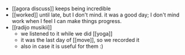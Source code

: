 - [[agora discuss]] keeps being incredible
- [[worked]] until late, but I don't mind. it was a good day; I don't mind work when I feel I can make things progress.
- [[radijo musikii]]
	- we listened to it while we did [[yoga]]
	- it was the last day of [[move]], so we recorded it
	- also in case it is useful for them :)